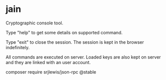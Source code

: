 # jain

Cryptographic console tool.

Type "help" to get some details on supported command.

Type "exit" to close the session. The session is kept in the browser indefinitely.

All commands are executed on server. Loaded keys are also kept on server and they are linked with an user account.

composer require srjlewis/json-rpc @stable